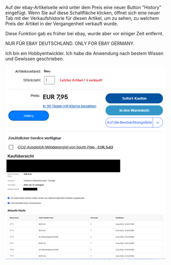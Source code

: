 Auf der ebay-Artikelseite wird unter dem Preis eine neuer Button "History" eingefügt.
Wenn Sie auf diese Schaltfläche klicken, öffnet sich eine neuer Tab mit der Verkaufshistorie für diesen Artikel, um zu sehen, zu welchem Preis der Artikel in der Vergangenheit verkauft wurde.

Diese Funktion gab es früher bei ebay, wurde aber vor einiger Zeit entfernt.

NUR FÜR EBAY DEUTSCHLAND.
ONLY FOR EBAY GERMANY.

Ich bin ein Hobbyentwickler.
Ich habe die Anwendung nach bestem Wissen und Gewissen geschrieben.

![Screenshot Button.](https://raw.githubusercontent.com/LetsGoDude/Ebay-Artikel-Verkaufshistorie/main/Ebay%20Item%20Purchase%20History/Screenshot%202024-01-08%20171002.png)
![Screenshot History](https://raw.githubusercontent.com/LetsGoDude/Ebay-Artikel-Verkaufshistorie/main/Ebay%20Item%20Purchase%20History/Unbenannt.png)
